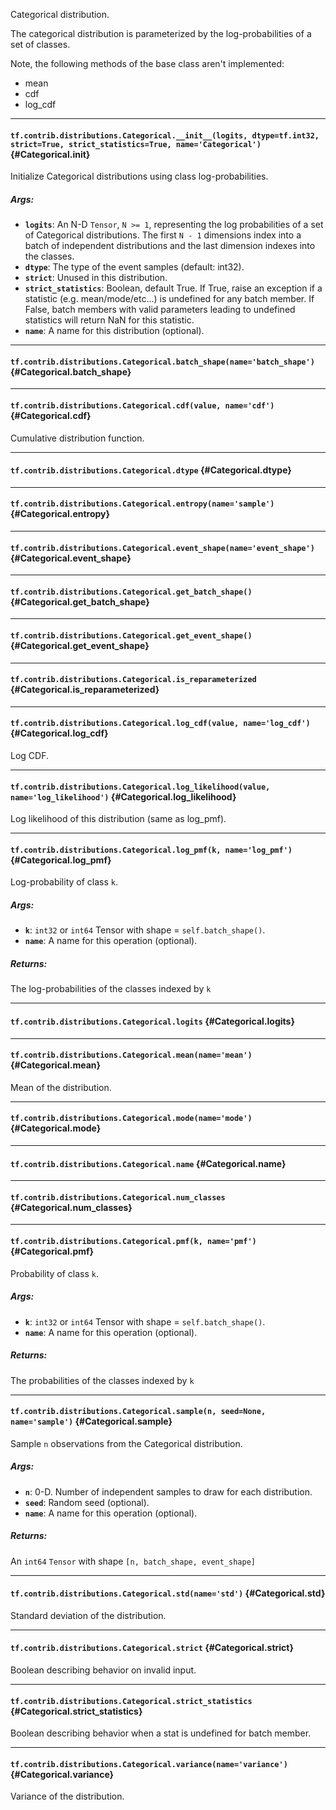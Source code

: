 Categorical distribution.

The categorical distribution is parameterized by the log-probabilities
of a set of classes.

Note, the following methods of the base class aren't implemented:
  * mean
  * cdf
  * log_cdf
- - -

#### `tf.contrib.distributions.Categorical.__init__(logits, dtype=tf.int32, strict=True, strict_statistics=True, name='Categorical')` {#Categorical.__init__}

Initialize Categorical distributions using class log-probabilities.

##### Args:


*  <b>`logits`</b>: An N-D `Tensor`, `N >= 1`, representing the log probabilities
      of a set of Categorical distributions. The first `N - 1` dimensions
      index into a batch of independent distributions and the last dimension
      indexes into the classes.
*  <b>`dtype`</b>: The type of the event samples (default: int32).
*  <b>`strict`</b>: Unused in this distribution.
*  <b>`strict_statistics`</b>: Boolean, default True.  If True, raise an exception if
    a statistic (e.g. mean/mode/etc...) is undefined for any batch member.
    If False, batch members with valid parameters leading to undefined
    statistics will return NaN for this statistic.
*  <b>`name`</b>: A name for this distribution (optional).


- - -

#### `tf.contrib.distributions.Categorical.batch_shape(name='batch_shape')` {#Categorical.batch_shape}




- - -

#### `tf.contrib.distributions.Categorical.cdf(value, name='cdf')` {#Categorical.cdf}

Cumulative distribution function.


- - -

#### `tf.contrib.distributions.Categorical.dtype` {#Categorical.dtype}




- - -

#### `tf.contrib.distributions.Categorical.entropy(name='sample')` {#Categorical.entropy}




- - -

#### `tf.contrib.distributions.Categorical.event_shape(name='event_shape')` {#Categorical.event_shape}




- - -

#### `tf.contrib.distributions.Categorical.get_batch_shape()` {#Categorical.get_batch_shape}




- - -

#### `tf.contrib.distributions.Categorical.get_event_shape()` {#Categorical.get_event_shape}




- - -

#### `tf.contrib.distributions.Categorical.is_reparameterized` {#Categorical.is_reparameterized}




- - -

#### `tf.contrib.distributions.Categorical.log_cdf(value, name='log_cdf')` {#Categorical.log_cdf}

Log CDF.


- - -

#### `tf.contrib.distributions.Categorical.log_likelihood(value, name='log_likelihood')` {#Categorical.log_likelihood}

Log likelihood of this distribution (same as log_pmf).


- - -

#### `tf.contrib.distributions.Categorical.log_pmf(k, name='log_pmf')` {#Categorical.log_pmf}

Log-probability of class `k`.

##### Args:


*  <b>`k`</b>: `int32` or `int64` Tensor with shape = `self.batch_shape()`.
*  <b>`name`</b>: A name for this operation (optional).

##### Returns:

  The log-probabilities of the classes indexed by `k`


- - -

#### `tf.contrib.distributions.Categorical.logits` {#Categorical.logits}




- - -

#### `tf.contrib.distributions.Categorical.mean(name='mean')` {#Categorical.mean}

Mean of the distribution.


- - -

#### `tf.contrib.distributions.Categorical.mode(name='mode')` {#Categorical.mode}




- - -

#### `tf.contrib.distributions.Categorical.name` {#Categorical.name}




- - -

#### `tf.contrib.distributions.Categorical.num_classes` {#Categorical.num_classes}




- - -

#### `tf.contrib.distributions.Categorical.pmf(k, name='pmf')` {#Categorical.pmf}

Probability of class `k`.

##### Args:


*  <b>`k`</b>: `int32` or `int64` Tensor with shape = `self.batch_shape()`.
*  <b>`name`</b>: A name for this operation (optional).

##### Returns:

  The probabilities of the classes indexed by `k`


- - -

#### `tf.contrib.distributions.Categorical.sample(n, seed=None, name='sample')` {#Categorical.sample}

Sample `n` observations from the Categorical distribution.

##### Args:


*  <b>`n`</b>: 0-D.  Number of independent samples to draw for each distribution.
*  <b>`seed`</b>: Random seed (optional).
*  <b>`name`</b>: A name for this operation (optional).

##### Returns:

  An `int64` `Tensor` with shape `[n, batch_shape, event_shape]`


- - -

#### `tf.contrib.distributions.Categorical.std(name='std')` {#Categorical.std}

Standard deviation of the distribution.


- - -

#### `tf.contrib.distributions.Categorical.strict` {#Categorical.strict}

Boolean describing behavior on invalid input.


- - -

#### `tf.contrib.distributions.Categorical.strict_statistics` {#Categorical.strict_statistics}

Boolean describing behavior when a stat is undefined for batch member.


- - -

#### `tf.contrib.distributions.Categorical.variance(name='variance')` {#Categorical.variance}

Variance of the distribution.



